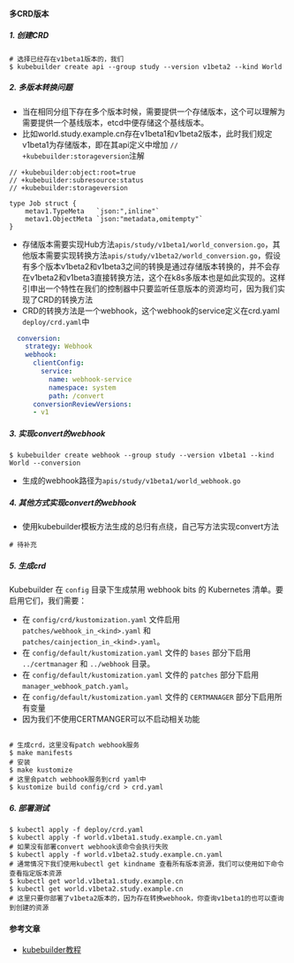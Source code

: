 


#### 多CRD版本

##### 1. 创建CRD

```shell
# 选择已经存在v1beta1版本的，我们
$ kubebuilder create api --group study --version v1beta2 --kind World
```

##### 2. 多版本转换问题

-  当在相同分组下存在多个版本时候，需要提供一个存储版本，这个可以理解为需要提供一个基线版本，etcd中便存储这个基线版本。
- 比如world.study.example.cn存在v1beta1和v1beta2版本，此时我们规定v1beta1为存储版本，即在其api定义中增加 `// +kubebuilder:storageversion`注解

```shell
// +kubebuilder:object:root=true
// +kubebuilder:subresource:status
// +kubebuilder:storageversion

type Job struct {
    metav1.TypeMeta   `json:",inline"`
    metav1.ObjectMeta `json:"metadata,omitempty"`
}
```

- 存储版本需要实现Hub方法`apis/study/v1beta1/world_conversion.go`，其他版本需要实现转换方法`apis/study/v1beta2/world_conversion.go`，假设有多个版本v1beta2和v1beta3之间的转换是通过存储版本转换的，并不会存在v1beta2和v1beta3直接转换方法，这个在k8s多版本也是如此实现的。这样引申出一个特性在我们的控制器中只要监听任意版本的资源均可，因为我们实现了CRD的转换方法
- CRD的转换方法是一个webhook，这个webhook的service定义在crd.yaml `deploy/crd.yaml`中

```yaml
  conversion:
    strategy: Webhook
    webhook:
      clientConfig:
        service:
          name: webhook-service
          namespace: system
          path: /convert
      conversionReviewVersions:
      - v1
```



##### 3.  实现convert的webhook

```shell
$ kubebuilder create webhook --group study --version v1beta1 --kind World --conversion
```

- 生成的webhook路径为`apis/study/v1beta1/world_webhook.go` 

##### 4. 其他方式实现convert的webhook

- 使用kubebuilder模板方法生成的总归有点绕，自己写方法实现convert方法

```shell
# 待补充
```

##### 5. 生成crd

Kubebuilder 在 `config` 目录下生成禁用 webhook bits 的 Kubernetes 清单。要启用它们，我们需要：

- 在 `config/crd/kustomization.yaml` 文件启用 `patches/webhook_in_<kind>.yaml` 和 `patches/cainjection_in_<kind>.yaml`。
- 在 `config/default/kustomization.yaml` 文件的 `bases` 部分下启用 `../certmanager` 和 `../webhook` 目录。
- 在 `config/default/kustomization.yaml` 文件的 `patches` 部分下启用 `manager_webhook_patch.yaml`。
- 在 `config/default/kustomization.yaml` 文件的 `CERTMANAGER` 部分下启用所有变量
- 因为我们不使用CERTMANGER可以不启动相关功能

```shell

# 生成crd，这里没有patch webhook服务
$ make manifests
# 安装
$ make kustomize
# 这里会patch webhook服务到crd yaml中
$ kustomize build config/crd > crd.yaml
```

##### 6. 部署测试

```shell
$ kubectl apply -f deploy/crd.yaml
$ kubectl apply -f world.v1beta1.study.example.cn.yaml
# 如果没有部署convert webhook该命令会执行失败
$ kubectl apply -f world.v1beta2.study.example.cn.yaml
# 通常情况下我们使用kubectl get kindname 查看所有版本资源，我们可以使用如下命令查看指定版本资源
$ kubectl get world.v1beta1.study.example.cn
$ kubectl get world.v1beta2.study.example.cn
# 这里只要你部署了v1beta2版本的，因为存在转换webhook，你查询v1beta1的也可以查询到创建的资源
```

#### 参考文章

  - [kubebuilder教程](https://cloudnative.to/kubebuilder/multiversion-tutorial/tutorial.html)